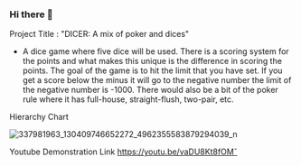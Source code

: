 ### Hi there 👋

Project Title : "DICER: A mix of poker and dices"

- A dice game where five dice will be used. There is a scoring system for the points and what makes this unique is the difference in scoring the points. The goal of the game is to hit the limit that you have set. If you get a score below the minus it will go to the negative number the limit of the negative number is -1000. There would also be a bit of the poker rule where it has full-house, straight-flush, two-pair, etc.

Hierarchy Chart

![337981963_130409746652272_4962355583879294039_n](https://user-images.githubusercontent.com/126734549/229391500-f3c092af-94b0-436f-8cee-185c428d9c07.png)

Youtube Demonstration Link
https://youtu.be/vaDU8Kt8fOMˇ

<!--
**py3flashProject/py3flashProject** is a ✨ _special_ ✨ repository because its `README.md` (this file) appears on your GitHub profile.

###Project Title : "DICER: A mix of poker and dices"
###- A dice game where five dice will be used. There is a scoring system for the points and what makes this unique is the difference in scoring the points. The goal of the game is to get 10,000. If you get a score below the minus it will go to the negative number the limit of the negative number is -1000. There would also be a bit of the poker rule where it has full-house, straight-flush, two-pair, etc.

-->
